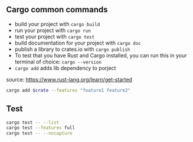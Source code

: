 ## Cargo common commands

- build your project with `cargo build`
- run your project with `cargo run`
- test your project with `cargo test`
- build documentation for your project with `cargo doc`
- publish a library to crates.io with `cargo publish`
- To test that you have Rust and Cargo installed, you can run this in your terminal of choice: `cargo --version`
- `cargo add` adds lib dependency to porject


source: https://www.rust-lang.org/learn/get-started


```sh
cargo add $crate --features "feature1 feature2"
```

## Test

```sh
cargo test -- --list
cargo test --features full
cargo test -- --nocapture
```

